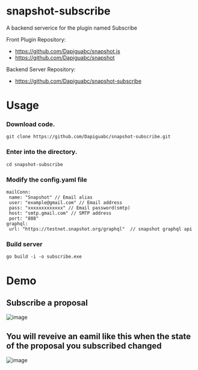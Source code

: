 # snapshot-subscribe
 A backend serverice for the plugin named Subscribe
 
 Front Plugin Repository: 
  * https://github.com/Dapiguabc/snapshot.js 
  * https://github.com/Dapiguabc/snapshot
  
 Backend Server Repository:
  * https://github.com/Dapiguabc/snapshot-subscribe
# Usage
### Download code.
 ```git clone https://github.com/Dapiguabc/snapshot-subscribe.git```
### Enter into the directory.
 ```cd snapshot-subscribe```
### Modify the config.yaml file
 ```
 mailConn:
  name: "Snapshot" // Email alias
  user: "example@gmail.com" // Email address
  pass: "xxxxxxxxxxxxx" // Email password(smtp)
  host: "smtp.gmail.com" // SMTP address
  port: "888"
 graphql:
  url: "https://testnet.snapshot.org/graphql"  // snapshot graphql api
```
### Build server
```go build -i -o subscribe.exe```
# Demo
## Subscribe a proposal
![image](https://github.com/Dapiguabc/snapshot-subscribe/blob/main/demo/font.gif)
## You will reveive an eamil like this when the state of the proposal you subscribed changed 
![image](https://github.com/Dapiguabc/snapshot-subscribe/blob/main/demo/mail.png)
